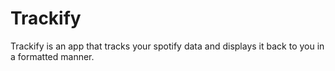 <h1>Trackify</h1>
Trackify is an app that tracks your spotify data and displays it back to you in a formatted manner.
